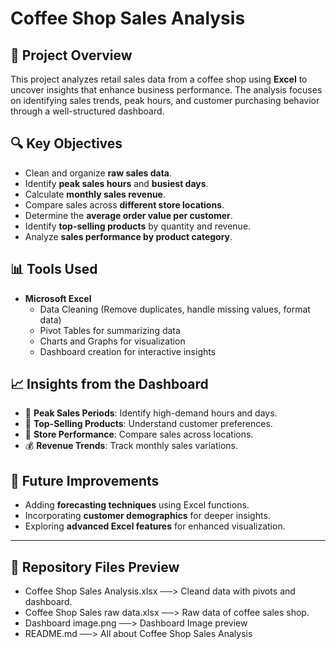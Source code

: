 # Coffee Shop Sales Analysis

## 📌 Project Overview
This project analyzes retail sales data from a coffee shop using **Excel** to uncover insights that enhance business performance. The analysis focuses on identifying sales trends, peak hours, and customer purchasing behavior through a well-structured dashboard.

## 🔍 Key Objectives
- Clean and organize **raw sales data**.
- Identify **peak sales hours** and **busiest days**.
- Calculate **monthly sales revenue**.
- Compare sales across **different store locations**.
- Determine the **average order value per customer**.
- Identify **top-selling products** by quantity and revenue.
- Analyze **sales performance by product category**.

## 📊 Tools Used
- **Microsoft Excel**
  - Data Cleaning (Remove duplicates, handle missing values, format data)
  - Pivot Tables for summarizing data
  - Charts and Graphs for visualization
  - Dashboard creation for interactive insights

## 📈 Insights from the Dashboard
- 📅 **Peak Sales Periods**: Identify high-demand hours and days.
- 🛒 **Top-Selling Products**: Understand customer preferences.
- 📍 **Store Performance**: Compare sales across locations.
- 💰 **Revenue Trends**: Track monthly sales variations.

## 🚀 Future Improvements
- Adding **forecasting techniques** using Excel functions.
- Incorporating **customer demographics** for deeper insights.
- Exploring **advanced Excel features** for enhanced visualization.

---

## 📂 Repository Files Preview
- Coffee Shop Sales Analysis.xlsx ──> Cleand data with pivots and dashboard.
- Coffee Shop Sales raw data.xlsx ──> Raw data of coffee sales shop.
- Dashboard image.png ──> Dashboard Image preview
- README.md ──>  All about Coffee Shop Sales Analysis

